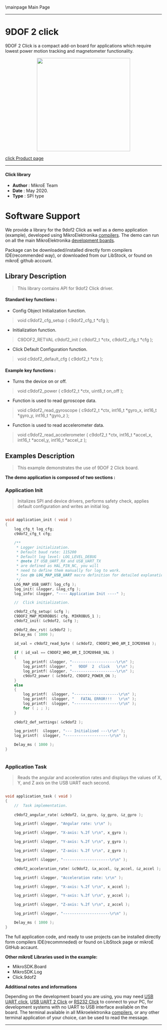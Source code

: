 \mainpage Main Page
 
---
# 9DOF 2 click

9DOF 2 Click is a compact add-on board for applications which require lowest power motion tracking and magnetometer functionality. 

<p align="center">
  <img src="https://download.mikroe.com/images/click_for_ide/9dof2_click.png" height=300px>
</p>

[click Product page](https://www.mikroe.com/9dof-2-click)

---


#### Click library 

- **Author**        : MikroE Team
- **Date**          : May 2020.
- **Type**          : SPI type


# Software Support

We provide a library for the 9dof2 Click 
as well as a demo application (example), developed using MikroElektronika 
[compilers](https://shop.mikroe.com/compilers). 
The demo can run on all the main MikroElektronika [development boards](https://shop.mikroe.com/development-boards).

Package can be downloaded/installed directly form compilers IDE(recommended way), or downloaded from our LibStock, or found on mikroE github account. 

## Library Description

> This library contains API for 9dof2 Click driver.

#### Standard key functions :

- Config Object Initialization function.
> void c9dof2_cfg_setup ( c9dof2_cfg_t *cfg ); 
 
- Initialization function.
> C9DOF2_RETVAL c9dof2_init ( c9dof2_t *ctx, c9dof2_cfg_t *cfg );

- Click Default Configuration function.
> void c9dof2_default_cfg ( c9dof2_t *ctx );


#### Example key functions :

- Turns the device on or off.
> void c9dof2_power ( c9dof2_t *ctx, uint8_t on_off );
 
- Function is used to read gyroscope data.
> void c9dof2_read_gyroscope ( c9dof2_t *ctx, int16_t *gyro_x, int16_t *gyro_y, int16_t *gyro_z );

- Function is used to read accelerometer data.
> void c9dof2_read_accelerometer ( c9dof2_t *ctx, int16_t *accel_x, int16_t *accel_y, int16_t *accel_z );

## Examples Description

> This example demonstrates the use of 9DOF 2 Click board.

**The demo application is composed of two sections :**

### Application Init 

> Initalizes SPI and device drivers, performs safety check, applies default configuration and writes an initial log.

```c

void application_init ( void )
{
    log_cfg_t log_cfg;
    c9dof2_cfg_t cfg;

    /** 
     * Logger initialization.
     * Default baud rate: 115200
     * Default log level: LOG_LEVEL_DEBUG
     * @note If USB_UART_RX and USB_UART_TX 
     * are defined as HAL_PIN_NC, you will 
     * need to define them manually for log to work. 
     * See @b LOG_MAP_USB_UART macro definition for detailed explanation.
     */
    LOG_MAP_USB_UART( log_cfg );
    log_init( &logger, &log_cfg );
    log_info( &logger, "---- Application Init ----" );

    //  Click initialization.

    c9dof2_cfg_setup( &cfg );
    C9DOF2_MAP_MIKROBUS( cfg, MIKROBUS_1 );
    c9dof2_init( &c9dof2, &cfg );

    c9dof2_dev_rst( &c9dof2 );
    Delay_ms ( 1000 );

    id_val = c9dof2_read_byte ( &c9dof2, C9DOF2_WHO_AM_I_ICM20948 );
     
    if ( id_val == C9DOF2_WHO_AM_I_ICM20948_VAL )
    {
        log_printf( &logger, "--------------------\r\n" );
        log_printf( &logger, "   9DOF  2  click   \r\n" );
        log_printf( &logger, "--------------------\r\n" );
        c9dof2_power ( &c9dof2, C9DOF2_POWER_ON );
    }
    else
    {
        log_printf(  &logger, "--------------------\r\n" );
        log_printf(  &logger, "   FATAL ERROR!!!   \r\n" );
        log_printf(  &logger, "--------------------\r\n" );
        for ( ; ; );
    }
    
    c9dof2_def_settings( &c9dof2 );

    log_printf(  &logger, "--- Initialised ---\r\n" );
    log_printf(  &logger, "--------------------\r\n" );

    Delay_ms ( 1000 );
}
  
```

### Application Task

> Reads the angular and acceleration rates and displays the values of X, Y, and Z axis on the USB UART each second.

```c

void application_task ( void )
{
    //  Task implementation.
    
    c9dof2_angular_rate( &c9dof2, &x_gyro, &y_gyro, &z_gyro );

    log_printf( &logger, "Angular rate: \r\n" );

    log_printf( &logger, "X-axis: %.2f \r\n", x_gyro );

    log_printf( &logger, "Y-axis: %.2f \r\n", y_gyro );

    log_printf( &logger, "Z-axis: %.2f \r\n", z_gyro );

    log_printf( &logger, "---------------------\r\n" );

    c9dof2_acceleration_rate( &c9dof2, &x_accel, &y_accel, &z_accel );

    log_printf( &logger, "Acceleration rate: \r\n" );

    log_printf( &logger, "X-axis: %.2f \r\n", x_accel );

    log_printf( &logger, "Y-axis: %.2f \r\n", y_accel );

    log_printf( &logger, "Z-axis: %.2f \r\n", z_accel );

    log_printf( &logger, "---------------------\r\n" );

    Delay_ms ( 1000 );
} 

```

The full application code, and ready to use projects can be  installed directly form compilers IDE(recommneded) or found on LibStock page or mikroE GitHub accaunt.

**Other mikroE Libraries used in the example:** 

- MikroSDK.Board
- MikroSDK.Log
- Click.9dof2

**Additional notes and informations**

Depending on the development board you are using, you may need 
[USB UART click](https://shop.mikroe.com/usb-uart-click), 
[USB UART 2 Click](https://shop.mikroe.com/usb-uart-2-click) or 
[RS232 Click](https://shop.mikroe.com/rs232-click) to connect to your PC, for 
development systems with no UART to USB interface available on the board. The 
terminal available in all Mikroelektronika 
[compilers](https://shop.mikroe.com/compilers), or any other terminal application 
of your choice, can be used to read the message.



---
